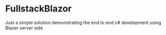 # FullstackBlazor
Just a simple solution demonstrating the end to end c# development using Blazer server side
